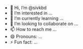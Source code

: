 - 👋 Hi, I’m @sivkbd
- 👀 I’m interested in ...
- 🌱 I’m currently learning ...
- 💞️ I’m looking to collaborate on ...
- 📫 How to reach me ...
- 😄 Pronouns: ...
- ⚡ Fun fact: ...

<!---
sivkbd/sivkbd is a ✨ special ✨ repository because its `README.md` (this file) appears on your GitHub profile.
You can click the Preview link to take a look at your changes.
--->
